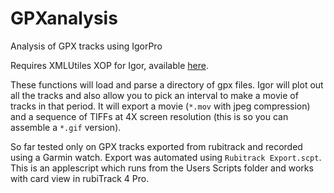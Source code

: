 # GPXanalysis
Analysis of GPX tracks using IgorPro

Requires XMLUtiles XOP for Igor, available [here](http://www.igorexchange.com/project/XMLutils).

These functions will load and parse a directory of gpx files. Igor will plot out all the tracks and also allow you to pick an interval to make a movie of tracks in that period. It will export a movie (`*.mov` with jpeg compression) and a sequence of TIFFs at 4X screen resolution (this is so you can assemble a `*.gif` version).

So far tested only on GPX tracks exported from rubitrack and recorded using a Garmin watch. Export was automated using `Rubitrack Export.scpt`. This is an applescript which runs from the Users Scripts folder and works with card view in rubiTrack 4 Pro.